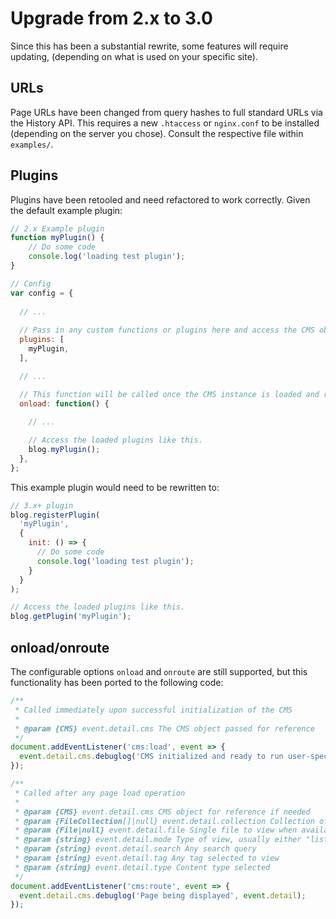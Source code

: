 # Upgrade from 2.x to 3.0

Since this has been a substantial rewrite, some features will require updating,
(depending on what is used on your specific site).

## URLs

Page URLs have been changed from query hashes to full standard URLs via the History API.
This requires a new `.htaccess` or `nginx.conf` to be installed
(depending on the server you chose).  Consult the respective file within `examples/`.

## Plugins

Plugins have been retooled and need refactored to work correctly.
Given the default example plugin:

```js
// 2.x Example plugin
function myPlugin() {
	// Do some code
	console.log('loading test plugin');
}

// Config
var config = {
  
  // ...
  
  // Pass in any custom functions or plugins here and access the CMS object.
  plugins: [
  	myPlugin,
  ],

  // ...

  // This function will be called once the CMS instance is loaded and ready.
  onload: function() {
    
    // ...

    // Access the loaded plugins like this.
    blog.myPlugin();
  },
};
```

This example plugin would need to be rewritten to:

```js
// 3.x+ plugin
blog.registerPlugin(
  'myPlugin', 
  {
    init: () => {
      // Do some code
      console.log('loading test plugin');
    }
  }
);

// Access the loaded plugins like this.
blog.getPlugin('myPlugin');
```

## onload/onroute

The configurable options `onload` and `onroute` are still supported,
but this functionality has been ported to the following code:

```js
/**
 * Called immediately upon successful initialization of the CMS
 * 
 * @param {CMS} event.detail.cms The CMS object passed for reference
 */
document.addEventListener('cms:load', event => {
  event.detail.cms.debuglog('CMS initialized and ready to run user-specific code!', event.detail.cms);
});

/**
 * Called after any page load operation
 * 
 * @param {CMS} event.detail.cms CMS object for reference if needed
 * @param {FileCollection[]|null} event.detail.collection Collection of files to view for listing pages
 * @param {File|null} event.detail.file Single file to view when available
 * @param {string} event.detail.mode Type of view, usually either "list", "single", or error.
 * @param {string} event.detail.search Any search query
 * @param {string} event.detail.tag Any tag selected to view
 * @param {string} event.detail.type Content type selected
 */
document.addEventListener('cms:route', event => {
  event.detail.cms.debuglog('Page being displayed', event.detail);
});
```
